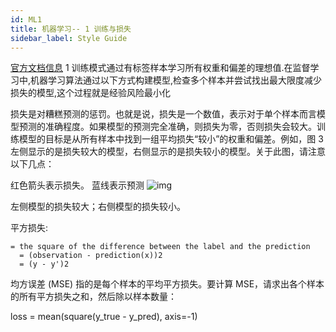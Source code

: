 ```yaml
---
id: ML1
title: 机器学习-- 1 训练与损失
sidebar_label: Style Guide
---
```


[官方文档信息](https://developers.google.com/machine-learning/crash-course/descending-into-ml/training-and-loss)
1 训练模式通过有标签样本学习所有权重和偏差的理想值.在监督学习中,机器学习算法通过以下方式构建模型,检查多个样本并尝试找出最大限度减少损失的模型,这个过程就是经验风险最小化

损失是对糟糕预测的惩罚。也就是说，损失是一个数值，表示对于单个样本而言模型预测的准确程度。如果模型的预测完全准确，则损失为零，否则损失会较大。训练模型的目标是从所有样本中找到一组平均损失“较小”的权重和偏差。例如，图 3 左侧显示的是损失较大的模型，右侧显示的是损失较小的模型。关于此图，请注意以下几点：

红色箭头表示损失。
蓝线表示预测
![img](https://developers.google.com/machine-learning/crash-course/images/LossSideBySide.png)

左侧模型的损失较大；右侧模型的损失较小。

平方损失: 
```
= the square of the difference between the label and the prediction
  = (observation - prediction(x))2
  = (y - y')2
```
均方误差 (MSE) 指的是每个样本的平均平方损失。要计算 MSE，请求出各个样本的所有平方损失之和，然后除以样本数量：

loss = mean(square(y_true - y_pred), axis=-1)